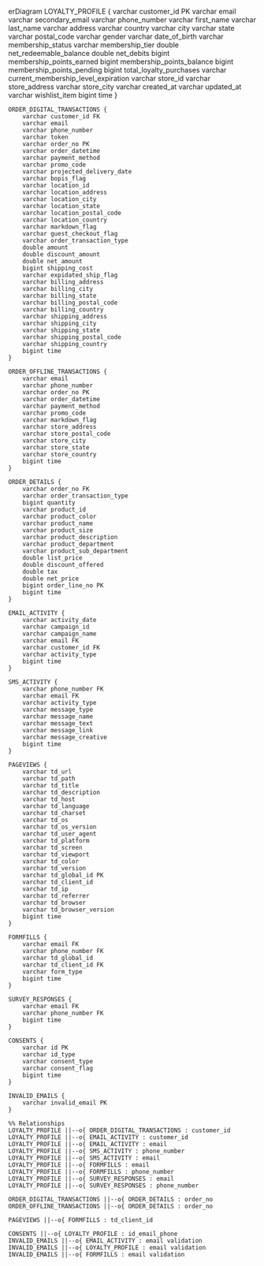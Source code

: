 erDiagram
    LOYALTY_PROFILE {
        varchar customer_id PK
        varchar email
        varchar secondary_email
        varchar phone_number
        varchar first_name
        varchar last_name
        varchar address
        varchar country
        varchar city
        varchar state
        varchar postal_code
        varchar gender
        varchar date_of_birth
        varchar membership_status
        varchar membership_tier
        double net_redeemable_balance
        double net_debits
        bigint membership_points_earned
        bigint membership_points_balance
        bigint membership_points_pending
        bigint total_loyalty_purchases
        varchar current_membership_level_expiration
        varchar store_id
        varchar store_address
        varchar store_city
        varchar created_at
        varchar updated_at
        varchar wishlist_item
        bigint time
    }

    ORDER_DIGITAL_TRANSACTIONS {
        varchar customer_id FK
        varchar email
        varchar phone_number
        varchar token
        varchar order_no PK
        varchar order_datetime
        varchar payment_method
        varchar promo_code
        varchar projected_delivery_date
        varchar bopis_flag
        varchar location_id
        varchar location_address
        varchar location_city
        varchar location_state
        varchar location_postal_code
        varchar location_country
        varchar markdown_flag
        varchar guest_checkout_flag
        varchar order_transaction_type
        double amount
        double discount_amount
        double net_amount
        bigint shipping_cost
        varchar expidated_ship_flag
        varchar billing_address
        varchar billing_city
        varchar billing_state
        varchar billing_postal_code
        varchar billing_country
        varchar shipping_address
        varchar shipping_city
        varchar shipping_state
        varchar shipping_postal_code
        varchar shipping_country
        bigint time
    }

    ORDER_OFFLINE_TRANSACTIONS {
        varchar email
        varchar phone_number
        varchar order_no PK
        varchar order_datetime
        varchar payment_method
        varchar promo_code
        varchar markdown_flag
        varchar store_address
        varchar store_postal_code
        varchar store_city
        varchar store_state
        varchar store_country
        bigint time
    }

    ORDER_DETAILS {
        varchar order_no FK
        varchar order_transaction_type
        bigint quantity
        varchar product_id
        varchar product_color
        varchar product_name
        varchar product_size
        varchar product_description
        varchar product_department
        varchar product_sub_department
        double list_price
        double discount_offered
        double tax
        double net_price
        bigint order_line_no PK
        bigint time
    }

    EMAIL_ACTIVITY {
        varchar activity_date
        varchar campaign_id
        varchar campaign_name
        varchar email FK
        varchar customer_id FK
        varchar activity_type
        bigint time
    }

    SMS_ACTIVITY {
        varchar phone_number FK
        varchar email FK
        varchar activity_type
        varchar message_type
        varchar message_name
        varchar message_text
        varchar message_link
        varchar message_creative
        bigint time
    }

    PAGEVIEWS {
        varchar td_url
        varchar td_path
        varchar td_title
        varchar td_description
        varchar td_host
        varchar td_language
        varchar td_charset
        varchar td_os
        varchar td_os_version
        varchar td_user_agent
        varchar td_platform
        varchar td_screen
        varchar td_viewport
        varchar td_color
        varchar td_version
        varchar td_global_id PK
        varchar td_client_id
        varchar td_ip
        varchar td_referrer
        varchar td_browser
        varchar td_browser_version
        bigint time
    }

    FORMFILLS {
        varchar email FK
        varchar phone_number FK
        varchar td_global_id
        varchar td_client_id FK
        varchar form_type
        bigint time
    }

    SURVEY_RESPONSES {
        varchar email FK
        varchar phone_number FK
        bigint time
    }

    CONSENTS {
        varchar id PK
        varchar id_type
        varchar consent_type
        varchar consent_flag
        bigint time
    }

    INVALID_EMAILS {
        varchar invalid_email PK
    }

    %% Relationships
    LOYALTY_PROFILE ||--o{ ORDER_DIGITAL_TRANSACTIONS : customer_id
    LOYALTY_PROFILE ||--o{ EMAIL_ACTIVITY : customer_id
    LOYALTY_PROFILE ||--o{ EMAIL_ACTIVITY : email
    LOYALTY_PROFILE ||--o{ SMS_ACTIVITY : phone_number
    LOYALTY_PROFILE ||--o{ SMS_ACTIVITY : email
    LOYALTY_PROFILE ||--o{ FORMFILLS : email
    LOYALTY_PROFILE ||--o{ FORMFILLS : phone_number
    LOYALTY_PROFILE ||--o{ SURVEY_RESPONSES : email
    LOYALTY_PROFILE ||--o{ SURVEY_RESPONSES : phone_number
    
    ORDER_DIGITAL_TRANSACTIONS ||--o{ ORDER_DETAILS : order_no
    ORDER_OFFLINE_TRANSACTIONS ||--o{ ORDER_DETAILS : order_no
    
    PAGEVIEWS ||--o{ FORMFILLS : td_client_id
    
    CONSENTS ||--o{ LOYALTY_PROFILE : id_email_phone
    INVALID_EMAILS ||--o{ EMAIL_ACTIVITY : email validation
    INVALID_EMAILS ||--o{ LOYALTY_PROFILE : email validation
    INVALID_EMAILS ||--o{ FORMFILLS : email validation
